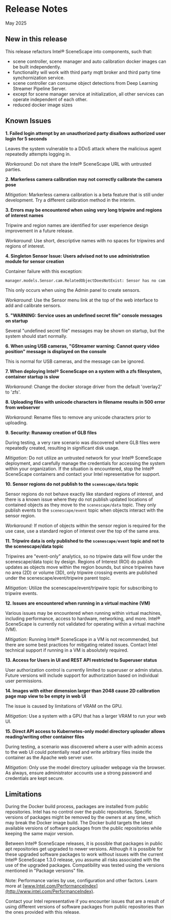 # Release Notes

May 2025

## New in this release

This release refactors Intel® SceneScape into components, such that:

- scene controller, scene manager and auto calibration docker images can be built independently.
- functionality will work with third party mqtt broker and third party time synchornization service.
- scene controller can consume object detections from Deep Learning Streamer Pipeline Server.
- except for scene manager service at initialization, all other services can operate independent of each other.
- reduced docker image sizes

## Known Issues

**1. Failed login attempt by an unauthorized party disallows authorized user login for 5 seconds**

Leaves the system vulnerable to a DDoS attack where the malicious agent repeatedly attempts logging in.

_Workaround_: Do not share the Intel® SceneScape URL with untrusted parties.

**2. Markerless camera calibration may not correctly calibrate the camera pose**

_Mitigation:_ Markerless camera calibration is a beta feature that is still under development. Try a different calibration method in the interim.

**3. Errors may be encountered when using very long tripwire and regions of interest names**

Tripwire and region names are identified for user experience design improvement in a future release.

_Workaround_: Use short, descriptive names with no spaces for tripwires and regions of interest.

**4. Singleton Sensor Issue: Users advised not to use administration module for sensor creation**

Container failure with this exception:

`manager.models.Sensor.cam.RelatedObjectDoesNotExist: Sensor has no cam`

This only occurs when using the Admin panel to create sensors.

_Workaround_: Use the Sensor menu link at the top of the web interface to add and calibrate sensors.

**5. "WARNING: Service <service name> uses an undefined secret file" console messages on startup**

Several "undefined secret file" messages may be shown on startup, but the system should start normally.

**6. When using USB cameras, "GStreamer warning: Cannot query video position" message is displayed on the console**

This is normal for USB cameras, and the message can be ignored.

**7. When deploying Intel® SceneScape on a system with a zfs filesystem, container startup is slow**

_Workaround_: Change the docker storage driver from the default 'overlay2' to 'zfs'.

**8. Uploading files with unicode characters in filename results in 500 error from webserver**

_Workaround_: Rename files to remove any unicode characters prior to uploading.

**9. Security: Runaway creation of GLB files**

During testing, a very rare scenario was discovered where GLB files were repeatedly created, resulting in significant disk usage.

_Mitigation:_ Do not utilize an untrusted network for your Intel® SceneScape deployment, and carefully manage the credentials for accessing the system within your organization. If the situation is encountered, stop the Intel® SceneScape containers and contact your Intel representative for support.

**10. Sensor regions do not publish to the `scenescape/data` topic**

Sensor regions do not behave exactly like standard regions of interest, and there is a known issue where they do not publish updated locations of contained objects as they move to the `scenescape/data` topic. They only publish events to the `scenescape/event` topic when objects interact with the sensor region.

_Workaround:_ If motion of objects within the sensor region is required for the use case, use a standard region of interest over the top of the same area.

**11. Tripwire data is only published to the `scenescape/event` topic and not to the scenescape/data topic**

Tripwires are "event-only" analytics, so no tripwire data will flow under the scenescape/data topic by design. Regions of Interest (ROI) do publish updates as objects move within the region bounds, but since tripwires have no area (2D) or volume (3D), only tripwire crossing events are published under the scenescape/event/tripwire parent topic.

_Mitigation:_ Utilize the scenescape/event/tripwire topic for subscribing to tripwire events.

**12. Issues are encountered when running in a virtual machine (VM)**

Various issues may be encountered when running within virtual machines, including performance, access to hardware, networking, and more. Intel® SceneScape is currently not validated for operating within a virtual machine (VM).

_Mitigation:_ Running Intel® SceneScape in a VM is not recommended, but there are some best practices for mitigating related issues. Contact Intel technical support if running in a VM is absolutely required.

**13. Access for Users in UI and REST API restricted to Superuser status**

User authorization control is currently limited to superuser or admin status. Future versions will include support for authorization based on individual user permissions.

**14. Images with either dimension larger than 2048 cause 2D calibration page map view to be empty in web UI**

The issue is caused by limitations of VRAM on the GPU.

_Mitigation:_ Use a system with a GPU that has a larger VRAM to run your web UI.

**15. Direct API access to Kubernetes-only model directory uploader allows reading/writing other container files**

During testing, a scenario was discovered where a user with admin access to the web UI could potentially read and write arbitrary files inside the container as the Apache web server user.

_Mitigation_: Only use the model directory uploader webpage via the browser. As always, ensure administrator accounts use a strong password and credentials are kept secure.

## Limitations

During the Docker build process, packages are installed from public repositories. Intel has no control over the public repositories. Specific versions of packages might be removed by the owners at any time, which may break the Docker image build. The Docker build targets the latest available versions of software packages from the public repositories while keeping the same major version.

Between Intel® SceneScape releases, it is possible that packages in public apt repositories get upgraded to newer versions. Although it is possible for these upgraded software packages to work without issues with the current Intel® SceneScape 1.3.0 release, you assume all risks associated with the use of the upgraded packages. Compatibility was tested using the versions mentioned in "Package versions" file.

Note: Performance varies by use, configuration and other factors. Learn more at
[www.Intel.com/PerformanceIndex](http://www.intel.com/PerformanceIndex).

Contact your Intel representative if you encounter issues that are a result of using different versions of software packages from public repositories than the ones provided with this release.

